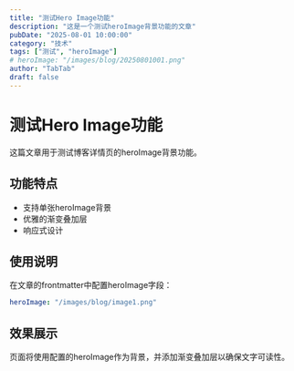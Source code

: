 ```yaml
---
title: "测试Hero Image功能"
description: "这是一个测试heroImage背景功能的文章"
pubDate: "2025-08-01 10:00:00"
category: "技术"
tags: ["测试", "heroImage"]
# heroImage: "/images/blog/20250801001.png"
author: "TabTab"
draft: false
---
```





# 测试Hero Image功能

这篇文章用于测试博客详情页的heroImage背景功能。

## 功能特点

- 支持单张heroImage背景
- 优雅的渐变叠加层
- 响应式设计

## 使用说明

在文章的frontmatter中配置heroImage字段：

```yaml
heroImage: "/images/blog/image1.png"
```

## 效果展示

页面将使用配置的heroImage作为背景，并添加渐变叠加层以确保文字可读性。